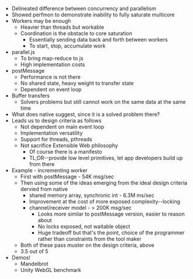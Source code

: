 * Delineated difference between concurrency and parallelism
* Showed perfmon to demonstrate inability to fully saturate multicore
* Workers may be enough
  * Heavier than threads but workable
  * Coordination is the obstacle to core saturation
    * Essentially sending data back and forth between workers
    * To start, stop, accumulate work
* parallel.js
  * To bring map-reduce to js
  * High implementation costs
* postMessage
  * Performance is not there
  * No shared state, heavy weight to transfer state
  * Dependent on event loop
* Buffer transfers
  * Solvers problems but still cannot work on the same data at the same time
* What does native suggest, since it is a solved problem there?
* Leads us to design criteria as follows
  * Not dependent on main event loop
  * Implementation versatility
  * Support for threads, pthreads
  * Not sacrifice Extensible Web philosophy
    * Of course there is a manifesto
    * TL;DR--provide low level primitives, let app developers build up from there
* Example - incrementing worker
  * First with postMessage - 54K msg/sec
  * Then using some of the ideas emerging from the ideal design criteria dervied from native
    * shared memory array, synchronic int - 6.3M ms/sec
    * Improvement at the cost of more exposed complexity--locking
    * channel/receiver model - > 200K msg/sec
      * Looks more similar to postMessage version, easier to reason about
      * No locks exposed, not waitable object
      * Huge tradeoff but that's the point, choice of the programmer rather than constraints from the tool maker
  * Both of these pass muster on the design criteria, above
  * 3.5 out of 5
* Demos!
  * Mandelbrot
  * Unity WebGL benchmark
